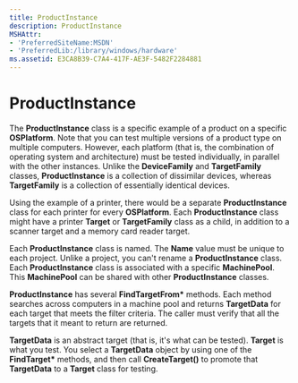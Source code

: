 ```yaml
---
title: ProductInstance
description: ProductInstance
MSHAttr:
- 'PreferredSiteName:MSDN'
- 'PreferredLib:/library/windows/hardware'
ms.assetid: E3CA8B39-C7A4-417F-AE3F-5482F2284881
---
```


# ProductInstance


The **ProductInstance** class is a specific example of a product on a specific **OSPlatform**. Note that you can test multiple versions of a product type on multiple computers. However, each platform (that is, the combination of operating system and architecture) must be tested individually, in parallel with the other instances. Unlike the **DeviceFamily** and **TargetFamily** classes, **ProductInstance** is a collection of dissimilar devices, whereas **TargetFamily** is a collection of essentially identical devices.

Using the example of a printer, there would be a separate **ProductInstance** class for each printer for every **OSPlatform**. Each **ProductInstance** class might have a printer **Target** or **TargetFamily** class as a child, in addition to a scanner target and a memory card reader target.

Each **ProductInstance** class is named. The **Name** value must be unique to each project. Unlike a project, you can't rename a **ProductInstance** class. Each **ProductInstance** class is associated with a specific **MachinePool**. This **MachinePool** can be shared with other **ProductInstance** classes.

**ProductInstance** has several **FindTargetFrom\*** methods. Each method searches across computers in a machine pool and returns **TargetData** for each target that meets the filter criteria. The caller must verify that all the targets that it meant to return are returned.

**TargetData** is an abstract target (that is, it's what can be tested). **Target** is what you test. You select a **TargetData** object by using one of the **FindTarget\*** methods, and then call **CreateTarget()** to promote that **TargetData** to a **Target** class for testing.

 

 






